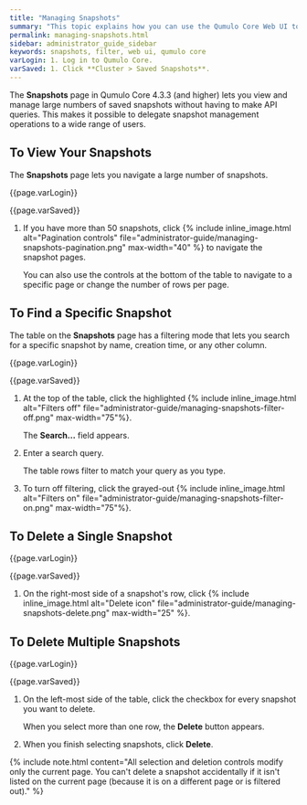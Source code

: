 ```yaml
---
title: "Managing Snapshots"
summary: "This topic explains how you can use the Qumulo Core Web UI to view and manage your saved snapshots."
permalink: managing-snapshots.html
sidebar: administrator_guide_sidebar
keywords: snapshots, filter, web ui, qumulo core
varLogin: 1. Log in to Qumulo Core.
varSaved: 1. Click **Cluster > Saved Snapshots**.
---
```


The **Snapshots** page in Qumulo Core 4.3.3 (and higher) lets you view and manage large numbers of saved snapshots without having to make API queries. This makes it possible to delegate snapshot management operations to a wide range of users.

## To View Your Snapshots
The **Snapshots** page lets you navigate a large number of snapshots.

{{page.varLogin}}

{{page.varSaved}}

1. If you have more than 50 snapshots, click {% include inline_image.html alt="Pagination controls" file="administrator-guide/managing-snapshots-pagination.png" max-width="40" %} to navigate the snapshot pages.

   You can also use the controls at the bottom of the table to navigate to a specific page or change the number of rows per page.

## To Find a Specific Snapshot

The table on the **Snapshots** page has a filtering mode that lets you search for a specific snapshot by name, creation time, or any other column.

{{page.varLogin}}

{{page.varSaved}}

1. At the top of the table, click the highlighted {% include inline_image.html alt="Filters off" file="administrator-guide/managing-snapshots-filter-off.png" max-width="75"%}.

   The **Search...** field appears.

1. Enter a search query.

   The table rows filter to match your query as you type.

1. To turn off filtering, click the grayed-out {% include inline_image.html alt="Filters on" file="administrator-guide/managing-snapshots-filter-on.png" max-width="75"%}.

## To Delete a Single Snapshot

{{page.varLogin}}

{{page.varSaved}}

1. On the right-most side of a snapshot's row, click {% include inline_image.html alt="Delete icon" file="administrator-guide/managing-snapshots-delete.png" max-width="25" %}.

## To Delete Multiple Snapshots

{{page.varLogin}}

{{page.varSaved}}

1. On the left-most side of the table, click the checkbox for every snapshot you want to delete.

   When you select more than one row, the **Delete** button appears.

1. When you finish selecting snapshots, click **Delete**.

{% include note.html content="All selection and deletion controls modify only the current page. You can't delete a snapshot accidentally if it isn't listed on the current page (because it is on a different page or is filtered out)." %}
